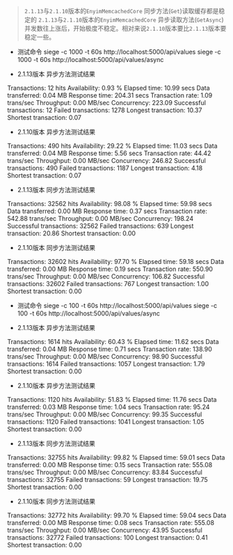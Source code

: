
> `2.1.13`与`2.1.10`版本的`EnyimMemcachedCore` 同步方法(`Get`)读取缓存都是稳定的
> `2.1.13`与`2.1.10`版本的`EnyimMemcachedCore` 异步读取方法(`GetAsync`)并发数往上涨后，开始极度不稳定。相对来说`2.1.10`版本要比`2.1.13`版本要稳定一些。

* 测试命令
siege -c 1000 -t 60s http://localhost:5000/api/values
siege -c 1000 -t 60s http://localhost:5000/api/values/async

* 2.1.13版本 异步方法测试结果 

Transactions:		          12 hits
Availability:		        0.93 %
Elapsed time:		       10.99 secs
Data transferred:	        0.04 MB
Response time:		      204.31 secs
Transaction rate:	        1.09 trans/sec
Throughput:		        0.00 MB/sec
Concurrency:		      223.09
Successful transactions:          12
Failed transactions:	        1278
Longest transaction:	       10.37
Shortest transaction:	        0.07

* 2.1.10版本 异步方法测试结果

Transactions:		         490 hits
Availability:		       29.22 %
Elapsed time:		       11.03 secs
Data transferred:	        0.04 MB
Response time:		        5.56 secs
Transaction rate:	       44.42 trans/sec
Throughput:		        0.00 MB/sec
Concurrency:		      246.82
Successful transactions:         490
Failed transactions:	        1187
Longest transaction:	        4.18
Shortest transaction:	        0.07

* 2.1.13版本 同步方法测试结果

Transactions:		       32562 hits
Availability:		       98.08 %
Elapsed time:		       59.98 secs
Data transferred:	        0.00 MB
Response time:		        0.37 secs
Transaction rate:	      542.88 trans/sec
Throughput:		        0.00 MB/sec
Concurrency:		      198.24
Successful transactions:       32562
Failed transactions:	         639
Longest transaction:	       20.86
Shortest transaction:	        0.00

* 2.1.10版本 同步方法测试结果

Transactions:		       32602 hits
Availability:		       97.70 %
Elapsed time:		       59.18 secs
Data transferred:	        0.00 MB
Response time:		        0.19 secs
Transaction rate:	      550.90 trans/sec
Throughput:		        0.00 MB/sec
Concurrency:		      106.82
Successful transactions:       32602
Failed transactions:	         767
Longest transaction:	        1.00
Shortest transaction:	        0.00

* 测试命令
siege -c 100 -t 60s http://localhost:5000/api/values
siege -c 100 -t 60s http://localhost:5000/api/values/async

* 2.1.13版本 异步方法测试结果

Transactions:		        1614 hits
Availability:		       60.43 %
Elapsed time:		       11.62 secs
Data transferred:	        0.04 MB
Response time:		        0.71 secs
Transaction rate:	      138.90 trans/sec
Throughput:		        0.00 MB/sec
Concurrency:		       98.90
Successful transactions:        1614
Failed transactions:	        1057
Longest transaction:	        1.79
Shortest transaction:	        0.00

* 2.1.10版本 异步方法测试结果

Transactions:		        1120 hits
Availability:		       51.83 %
Elapsed time:		       11.76 secs
Data transferred:	        0.03 MB
Response time:		        1.04 secs
Transaction rate:	       95.24 trans/sec
Throughput:		        0.00 MB/sec
Concurrency:		       99.35
Successful transactions:        1120
Failed transactions:	        1041
Longest transaction:	        1.05
Shortest transaction:	        0.00


* 2.1.13版本 同步方法测试结果

Transactions:		       32755 hits
Availability:		       99.82 %
Elapsed time:		       59.01 secs
Data transferred:	        0.00 MB
Response time:		        0.15 secs
Transaction rate:	      555.08 trans/sec
Throughput:		        0.00 MB/sec
Concurrency:		       83.84
Successful transactions:       32755
Failed transactions:	          59
Longest transaction:	       19.75
Shortest transaction:	        0.00

* 2.1.10版本 同步方法测试结果

Transactions:		       32772 hits
Availability:		       99.70 %
Elapsed time:		       59.04 secs
Data transferred:	        0.00 MB
Response time:		        0.08 secs
Transaction rate:	      555.08 trans/sec
Throughput:		        0.00 MB/sec
Concurrency:		       43.95
Successful transactions:       32772
Failed transactions:	         100
Longest transaction:	        0.41
Shortest transaction:	        0.00
